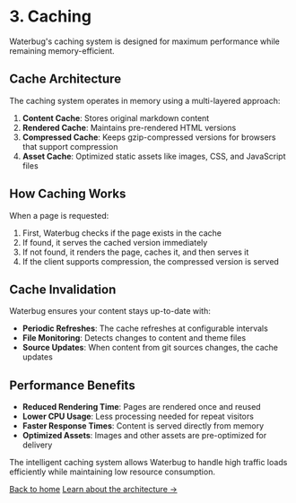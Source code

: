 # 3. Caching

Waterbug's caching system is designed for maximum performance while remaining memory-efficient.

## Cache Architecture

The caching system operates in memory using a multi-layered approach:

1. **Content Cache**: Stores original markdown content
2. **Rendered Cache**: Maintains pre-rendered HTML versions
3. **Compressed Cache**: Keeps gzip-compressed versions for browsers that support compression
4. **Asset Cache**: Optimized static assets like images, CSS, and JavaScript files

## How Caching Works

When a page is requested:

1. First, Waterbug checks if the page exists in the cache
2. If found, it serves the cached version immediately
3. If not found, it renders the page, caches it, and then serves it
4. If the client supports compression, the compressed version is served

## Cache Invalidation

Waterbug ensures your content stays up-to-date with:

- **Periodic Refreshes**: The cache refreshes at configurable intervals
- **File Monitoring**: Detects changes to content and theme files
- **Source Updates**: When content from git sources changes, the cache updates

## Performance Benefits

- **Reduced Rendering Time**: Pages are rendered once and reused
- **Lower CPU Usage**: Less processing needed for repeat visitors
- **Faster Response Times**: Content is served directly from memory
- **Optimized Assets**: Images and other assets are pre-optimized for delivery

The intelligent caching system allows Waterbug to handle high traffic loads efficiently while maintaining low resource consumption.

[Back to home](/)
[Learn about the architecture →](/about/architecture)
